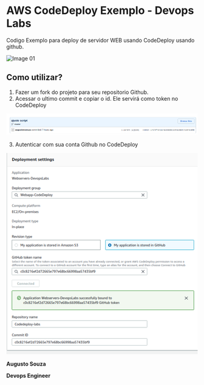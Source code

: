 # AWS CodeDeploy Exemplo - Devops Labs
 
Codigo Exemplo para deploy de servidor WEB usando CodeDeploy  usando github.

![Image 01](https://miro.medium.com/max/462/0*3JCMUy_03OMlg5r2.)

## Como utilizar?

1. Fazer um fork do projeto para seu repositorio Github.
2. Acessar o ultimo commit e copiar o id. Ele servirá como token no CodeDeploy

![image-01](./img/token.png)

3. Autenticar com sua conta Github no CodeDeploy

![image-02](./img/autenticado.png)

**Augusto Souza** 

**Devops Engineer**